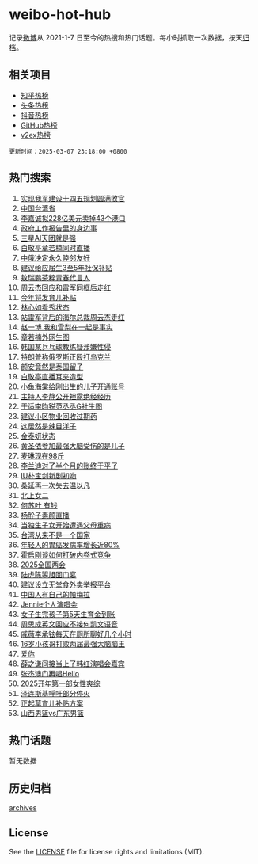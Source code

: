 # weibo-hot-hub

记录[微博](https://www.weibo.com)从 2021-1-7 日至今的热搜和热门话题。每小时抓取一次数据，按天[归档](archives)。

## 相关项目

- [知乎热榜](https://github.com/lonnyzhang423/zhihu-hot-hub)
- [头条热榜](https://github.com/lonnyzhang423/toutiao-hot-hub)
- [抖音热榜](https://github.com/lonnyzhang423/douyin-hot-hub)
- [GitHub热榜](https://github.com/lonnyzhang423/github-hot-hub)
- [v2ex热榜](https://github.com/lonnyzhang423/v2ex-hot-hub)


`更新时间：2025-03-07 23:18:00 +0800`

## 热门搜索

1. [实现我军建设十四五规划圆满收官](https://m.weibo.cn/search?containerid=100103type%3D1%26t%3D10%26q%3D%23%E5%AE%9E%E7%8E%B0%E6%88%91%E5%86%9B%E5%BB%BA%E8%AE%BE%E5%8D%81%E5%9B%9B%E4%BA%94%E8%A7%84%E5%88%92%E5%9C%86%E6%BB%A1%E6%94%B6%E5%AE%98%23&stream_entry_id=51&isnewpage=1&extparam=seat%3D1%26pos%3D0%26stream_entry_id%3D51%26c_type%3D51%26dgr%3D0%26cate%3D10103%26q%3D%2523%25E5%25AE%259E%25E7%258E%25B0%25E6%2588%2591%25E5%2586%259B%25E5%25BB%25BA%25E8%25AE%25BE%25E5%258D%2581%25E5%259B%259B%25E4%25BA%2594%25E8%25A7%2584%25E5%2588%2592%25E5%259C%2586%25E6%25BB%25A1%25E6%2594%25B6%25E5%25AE%2598%2523%26filter_type%3Drealtimehot%26display_time%3D1741360679%26pre_seqid%3D17413606791880414393868)
1. [中国台湾省](https://m.weibo.cn/search?containerid=100103type%3D1%26t%3D10%26q%3D%23%E4%B8%AD%E5%9B%BD%E5%8F%B0%E6%B9%BE%E7%9C%81%23&stream_entry_id=31&isnewpage=1&extparam=seat%3D1%26pos%3D0%26flag%3D2%26lcate%3D5001%26realpos%3D1%26filter_type%3Drealtimehot%26c_type%3D31%26dgr%3D0%26band_rank%3D1%26cate%3D5001%26stream_entry_id%3D31%26q%3D%2523%25E4%25B8%25AD%25E5%259B%25BD%25E5%258F%25B0%25E6%25B9%25BE%25E7%259C%2581%2523%26display_time%3D1741360679%26pre_seqid%3D17413606791880414393868)
1. [李嘉诚拟228亿美元卖掉43个港口](https://m.weibo.cn/search?containerid=100103type%3D1%26t%3D10%26q%3D%23%E6%9D%8E%E5%98%89%E8%AF%9A%E6%8B%9F228%E4%BA%BF%E7%BE%8E%E5%85%83%E5%8D%96%E6%8E%8943%E4%B8%AA%E6%B8%AF%E5%8F%A3%23&stream_entry_id=31&isnewpage=1&extparam=seat%3D1%26pos%3D1%26flag%3D1%26lcate%3D5001%26realpos%3D2%26filter_type%3Drealtimehot%26c_type%3D31%26dgr%3D0%26band_rank%3D2%26cate%3D5001%26stream_entry_id%3D31%26q%3D%2523%25E6%259D%258E%25E5%2598%2589%25E8%25AF%259A%25E6%258B%259F228%25E4%25BA%25BF%25E7%25BE%258E%25E5%2585%2583%25E5%258D%2596%25E6%258E%258943%25E4%25B8%25AA%25E6%25B8%25AF%25E5%258F%25A3%2523%26display_time%3D1741360679%26pre_seqid%3D17413606791880414393868)
1. [政府工作报告里的身边事](https://m.weibo.cn/search?containerid=100103type%3D1%26t%3D10%26q%3D%23%E6%94%BF%E5%BA%9C%E5%B7%A5%E4%BD%9C%E6%8A%A5%E5%91%8A%E9%87%8C%E7%9A%84%E8%BA%AB%E8%BE%B9%E4%BA%8B%23&stream_entry_id=31&isnewpage=1&extparam=seat%3D1%26pos%3D2%26flag%3D0%26lcate%3D5001%26realpos%3D3%26filter_type%3Drealtimehot%26c_type%3D31%26dgr%3D0%26band_rank%3D3%26cate%3D5001%26stream_entry_id%3D31%26q%3D%2523%25E6%2594%25BF%25E5%25BA%259C%25E5%25B7%25A5%25E4%25BD%259C%25E6%258A%25A5%25E5%2591%258A%25E9%2587%258C%25E7%259A%2584%25E8%25BA%25AB%25E8%25BE%25B9%25E4%25BA%258B%2523%26display_time%3D1741360679%26pre_seqid%3D17413606791880414393868)
1. [三星AI天团就是强](https://m.weibo.cn/search?containerid=100103type%3D1%26t%3D10%26q%3D%23%E4%B8%89%E6%98%9FAI%E5%A4%A9%E5%9B%A2%E5%B0%B1%E6%98%AF%E5%BC%BA%23&stream_entry_id=31&isnewpage=1&extparam=seat%3D1%26pos%3D3%26stream_entry_id%3D31%26lcate%3D5001%26is_ad_pos%3D1%26filter_type%3Drealtimehot%26q%3D%2523%25E4%25B8%2589%25E6%2598%259FAI%25E5%25A4%25A9%25E5%259B%25A2%25E5%25B0%25B1%25E6%2598%25AF%25E5%25BC%25BA%2523%26c_type%3D31%26dgr%3D0%26band_rank%3D4%26cate%3D5001%26topic_ad%3D1%26adid%3D278500%26display_time%3D1741360679%26pre_seqid%3D17413606791880414393868)
1. [白敬亭章若楠同时直播](https://m.weibo.cn/search?containerid=100103type%3D1%26t%3D10%26q%3D%23%E7%99%BD%E6%95%AC%E4%BA%AD%E7%AB%A0%E8%8B%A5%E6%A5%A0%E5%90%8C%E6%97%B6%E7%9B%B4%E6%92%AD%23&stream_entry_id=31&isnewpage=1&extparam=seat%3D1%26pos%3D4%26flag%3D1%26lcate%3D5001%26realpos%3D4%26filter_type%3Drealtimehot%26c_type%3D31%26dgr%3D0%26band_rank%3D4%26cate%3D5001%26stream_entry_id%3D31%26q%3D%2523%25E7%2599%25BD%25E6%2595%25AC%25E4%25BA%25AD%25E7%25AB%25A0%25E8%258B%25A5%25E6%25A5%25A0%25E5%2590%258C%25E6%2597%25B6%25E7%259B%25B4%25E6%2592%25AD%2523%26display_time%3D1741360679%26pre_seqid%3D17413606791880414393868)
1. [中俄决定永久睦邻友好](https://m.weibo.cn/search?containerid=100103type%3D1%26t%3D10%26q%3D%23%E4%B8%AD%E4%BF%84%E5%86%B3%E5%AE%9A%E6%B0%B8%E4%B9%85%E7%9D%A6%E9%82%BB%E5%8F%8B%E5%A5%BD%23&stream_entry_id=31&isnewpage=1&extparam=seat%3D1%26pos%3D5%26flag%3D2%26lcate%3D5001%26realpos%3D5%26filter_type%3Drealtimehot%26c_type%3D31%26dgr%3D0%26band_rank%3D5%26cate%3D5001%26stream_entry_id%3D31%26q%3D%2523%25E4%25B8%25AD%25E4%25BF%2584%25E5%2586%25B3%25E5%25AE%259A%25E6%25B0%25B8%25E4%25B9%2585%25E7%259D%25A6%25E9%2582%25BB%25E5%258F%258B%25E5%25A5%25BD%2523%26display_time%3D1741360679%26pre_seqid%3D17413606791880414393868)
1. [建议给应届生3至5年社保补贴](https://m.weibo.cn/search?containerid=100103type%3D1%26t%3D10%26q%3D%23%E5%BB%BA%E8%AE%AE%E7%BB%99%E5%BA%94%E5%B1%8A%E7%94%9F3%E8%87%B35%E5%B9%B4%E7%A4%BE%E4%BF%9D%E8%A1%A5%E8%B4%B4%23&stream_entry_id=31&isnewpage=1&extparam=seat%3D1%26pos%3D6%26flag%3D0%26lcate%3D5001%26realpos%3D6%26filter_type%3Drealtimehot%26c_type%3D31%26dgr%3D0%26band_rank%3D6%26cate%3D5001%26stream_entry_id%3D31%26q%3D%2523%25E5%25BB%25BA%25E8%25AE%25AE%25E7%25BB%2599%25E5%25BA%2594%25E5%25B1%258A%25E7%2594%259F3%25E8%2587%25B35%25E5%25B9%25B4%25E7%25A4%25BE%25E4%25BF%259D%25E8%25A1%25A5%25E8%25B4%25B4%2523%26display_time%3D1741360679%26pre_seqid%3D17413606791880414393868)
1. [敖瑞鹏茶粹青春代言人](https://m.weibo.cn/search?containerid=100103type%3D1%26t%3D10%26q%3D%23%E6%95%96%E7%91%9E%E9%B9%8F%E8%8C%B6%E7%B2%B9%E9%9D%92%E6%98%A5%E4%BB%A3%E8%A8%80%E4%BA%BA%23&stream_entry_id=31&isnewpage=1&extparam=seat%3D1%26pos%3D7%26stream_entry_id%3D31%26lcate%3D5001%26is_ad_pos%3D1%26filter_type%3Drealtimehot%26q%3D%2523%25E6%2595%2596%25E7%2591%259E%25E9%25B9%258F%25E8%258C%25B6%25E7%25B2%25B9%25E9%259D%2592%25E6%2598%25A5%25E4%25BB%25A3%25E8%25A8%2580%25E4%25BA%25BA%2523%26c_type%3D31%26dgr%3D0%26band_rank%3D7%26cate%3D5001%26topic_ad%3D1%26adid%3D278459%26display_time%3D1741360679%26pre_seqid%3D17413606791880414393868)
1. [周云杰回应和雷军同框后走红](https://m.weibo.cn/search?containerid=100103type%3D1%26t%3D10%26q%3D%23%E5%91%A8%E4%BA%91%E6%9D%B0%E5%9B%9E%E5%BA%94%E5%92%8C%E9%9B%B7%E5%86%9B%E5%90%8C%E6%A1%86%E5%90%8E%E8%B5%B0%E7%BA%A2%23&stream_entry_id=31&isnewpage=1&extparam=seat%3D1%26pos%3D8%26flag%3D0%26lcate%3D5001%26realpos%3D7%26filter_type%3Drealtimehot%26c_type%3D31%26dgr%3D0%26band_rank%3D7%26cate%3D5001%26stream_entry_id%3D31%26q%3D%2523%25E5%2591%25A8%25E4%25BA%2591%25E6%259D%25B0%25E5%259B%259E%25E5%25BA%2594%25E5%2592%258C%25E9%259B%25B7%25E5%2586%259B%25E5%2590%258C%25E6%25A1%2586%25E5%2590%258E%25E8%25B5%25B0%25E7%25BA%25A2%2523%26display_time%3D1741360679%26pre_seqid%3D17413606791880414393868)
1. [今年将发育儿补贴](https://m.weibo.cn/search?containerid=100103type%3D1%26t%3D10%26q%3D%23%E4%BB%8A%E5%B9%B4%E5%B0%86%E5%8F%91%E8%82%B2%E5%84%BF%E8%A1%A5%E8%B4%B4%23&stream_entry_id=31&isnewpage=1&extparam=seat%3D1%26pos%3D9%26flag%3D0%26lcate%3D5001%26realpos%3D8%26filter_type%3Drealtimehot%26c_type%3D31%26dgr%3D0%26band_rank%3D8%26cate%3D5001%26stream_entry_id%3D31%26q%3D%2523%25E4%25BB%258A%25E5%25B9%25B4%25E5%25B0%2586%25E5%258F%2591%25E8%2582%25B2%25E5%2584%25BF%25E8%25A1%25A5%25E8%25B4%25B4%2523%26display_time%3D1741360679%26pre_seqid%3D17413606791880414393868)
1. [林心如看秀状态](https://m.weibo.cn/search?containerid=100103type%3D1%26t%3D10%26q%3D%23%E6%9E%97%E5%BF%83%E5%A6%82%E7%9C%8B%E7%A7%80%E7%8A%B6%E6%80%81%23&stream_entry_id=31&isnewpage=1&extparam=seat%3D1%26pos%3D10%26flag%3D1%26lcate%3D5001%26realpos%3D9%26filter_type%3Drealtimehot%26c_type%3D31%26dgr%3D0%26band_rank%3D9%26cate%3D5001%26stream_entry_id%3D31%26q%3D%2523%25E6%259E%2597%25E5%25BF%2583%25E5%25A6%2582%25E7%259C%258B%25E7%25A7%2580%25E7%258A%25B6%25E6%2580%2581%2523%26display_time%3D1741360679%26pre_seqid%3D17413606791880414393868)
1. [站雷军背后的海尔总裁周云杰走红](https://m.weibo.cn/search?containerid=100103type%3D1%26t%3D10%26q%3D%23%E7%AB%99%E9%9B%B7%E5%86%9B%E8%83%8C%E5%90%8E%E7%9A%84%E6%B5%B7%E5%B0%94%E6%80%BB%E8%A3%81%E5%91%A8%E4%BA%91%E6%9D%B0%E8%B5%B0%E7%BA%A2%23&stream_entry_id=31&isnewpage=1&extparam=seat%3D1%26pos%3D11%26flag%3D0%26lcate%3D5001%26realpos%3D10%26filter_type%3Drealtimehot%26c_type%3D31%26dgr%3D0%26band_rank%3D10%26cate%3D5001%26stream_entry_id%3D31%26q%3D%2523%25E7%25AB%2599%25E9%259B%25B7%25E5%2586%259B%25E8%2583%258C%25E5%2590%258E%25E7%259A%2584%25E6%25B5%25B7%25E5%25B0%2594%25E6%2580%25BB%25E8%25A3%2581%25E5%2591%25A8%25E4%25BA%2591%25E6%259D%25B0%25E8%25B5%25B0%25E7%25BA%25A2%2523%26display_time%3D1741360679%26pre_seqid%3D17413606791880414393868)
1. [赵一博 我和雪梨在一起是事实](https://m.weibo.cn/search?containerid=100103type%3D1%26t%3D10%26q%3D%E8%B5%B5%E4%B8%80%E5%8D%9A+%E6%88%91%E5%92%8C%E9%9B%AA%E6%A2%A8%E5%9C%A8%E4%B8%80%E8%B5%B7%E6%98%AF%E4%BA%8B%E5%AE%9E&stream_entry_id=31&isnewpage=1&extparam=seat%3D1%26pos%3D12%26flag%3D2%26lcate%3D5001%26realpos%3D11%26filter_type%3Drealtimehot%26c_type%3D31%26dgr%3D0%26band_rank%3D11%26cate%3D5001%26stream_entry_id%3D31%26q%3D%25E8%25B5%25B5%25E4%25B8%2580%25E5%258D%259A%2520%25E6%2588%2591%25E5%2592%258C%25E9%259B%25AA%25E6%25A2%25A8%25E5%259C%25A8%25E4%25B8%2580%25E8%25B5%25B7%25E6%2598%25AF%25E4%25BA%258B%25E5%25AE%259E%26display_time%3D1741360679%26pre_seqid%3D17413606791880414393868)
1. [章若楠外网生图](https://m.weibo.cn/search?containerid=100103type%3D1%26t%3D10%26q%3D%23%E7%AB%A0%E8%8B%A5%E6%A5%A0%E5%A4%96%E7%BD%91%E7%94%9F%E5%9B%BE%23&stream_entry_id=31&isnewpage=1&extparam=seat%3D1%26pos%3D13%26flag%3D2%26lcate%3D5001%26realpos%3D12%26filter_type%3Drealtimehot%26c_type%3D31%26dgr%3D0%26band_rank%3D12%26cate%3D5001%26stream_entry_id%3D31%26q%3D%2523%25E7%25AB%25A0%25E8%258B%25A5%25E6%25A5%25A0%25E5%25A4%2596%25E7%25BD%2591%25E7%2594%259F%25E5%259B%25BE%2523%26display_time%3D1741360679%26pre_seqid%3D17413606791880414393868)
1. [韩国某乒乓球教练疑涉嫌性侵](https://m.weibo.cn/search?containerid=100103type%3D1%26t%3D10%26q%3D%23%E9%9F%A9%E5%9B%BD%E6%9F%90%E4%B9%92%E4%B9%93%E7%90%83%E6%95%99%E7%BB%83%E7%96%91%E6%B6%89%E5%AB%8C%E6%80%A7%E4%BE%B5%23&stream_entry_id=31&isnewpage=1&extparam=seat%3D1%26pos%3D14%26flag%3D1%26lcate%3D5001%26realpos%3D13%26filter_type%3Drealtimehot%26c_type%3D31%26dgr%3D0%26band_rank%3D13%26cate%3D5001%26stream_entry_id%3D31%26q%3D%2523%25E9%259F%25A9%25E5%259B%25BD%25E6%259F%2590%25E4%25B9%2592%25E4%25B9%2593%25E7%2590%2583%25E6%2595%2599%25E7%25BB%2583%25E7%2596%2591%25E6%25B6%2589%25E5%25AB%258C%25E6%2580%25A7%25E4%25BE%25B5%2523%26display_time%3D1741360679%26pre_seqid%3D17413606791880414393868)
1. [特朗普称俄罗斯正殴打乌克兰](https://m.weibo.cn/search?containerid=100103type%3D1%26t%3D10%26q%3D%23%E7%89%B9%E6%9C%97%E6%99%AE%E7%A7%B0%E4%BF%84%E7%BD%97%E6%96%AF%E6%AD%A3%E6%AE%B4%E6%89%93%E4%B9%8C%E5%85%8B%E5%85%B0%23&stream_entry_id=31&isnewpage=1&extparam=seat%3D1%26pos%3D15%26flag%3D1%26lcate%3D5001%26realpos%3D14%26filter_type%3Drealtimehot%26c_type%3D31%26dgr%3D0%26band_rank%3D14%26cate%3D5001%26stream_entry_id%3D31%26q%3D%2523%25E7%2589%25B9%25E6%259C%2597%25E6%2599%25AE%25E7%25A7%25B0%25E4%25BF%2584%25E7%25BD%2597%25E6%2596%25AF%25E6%25AD%25A3%25E6%25AE%25B4%25E6%2589%2593%25E4%25B9%258C%25E5%2585%258B%25E5%2585%25B0%2523%26display_time%3D1741360679%26pre_seqid%3D17413606791880414393868)
1. [颜安竟然是泰国留子](https://m.weibo.cn/search?containerid=100103type%3D1%26t%3D10%26q%3D%23%E9%A2%9C%E5%AE%89%E7%AB%9F%E7%84%B6%E6%98%AF%E6%B3%B0%E5%9B%BD%E7%95%99%E5%AD%90%23&stream_entry_id=31&isnewpage=1&extparam=seat%3D1%26pos%3D16%26flag%3D0%26lcate%3D5001%26realpos%3D15%26filter_type%3Drealtimehot%26c_type%3D31%26dgr%3D0%26band_rank%3D15%26cate%3D5001%26stream_entry_id%3D31%26q%3D%2523%25E9%25A2%259C%25E5%25AE%2589%25E7%25AB%259F%25E7%2584%25B6%25E6%2598%25AF%25E6%25B3%25B0%25E5%259B%25BD%25E7%2595%2599%25E5%25AD%2590%2523%26display_time%3D1741360679%26pre_seqid%3D17413606791880414393868)
1. [白敬亭直播耳夹造型](https://m.weibo.cn/search?containerid=100103type%3D1%26t%3D10%26q%3D%23%E7%99%BD%E6%95%AC%E4%BA%AD%E7%9B%B4%E6%92%AD%E8%80%B3%E5%A4%B9%E9%80%A0%E5%9E%8B%23&stream_entry_id=31&isnewpage=1&extparam=seat%3D1%26pos%3D17%26flag%3D1%26lcate%3D5001%26realpos%3D16%26filter_type%3Drealtimehot%26c_type%3D31%26dgr%3D0%26band_rank%3D16%26cate%3D5001%26stream_entry_id%3D31%26q%3D%2523%25E7%2599%25BD%25E6%2595%25AC%25E4%25BA%25AD%25E7%259B%25B4%25E6%2592%25AD%25E8%2580%25B3%25E5%25A4%25B9%25E9%2580%25A0%25E5%259E%258B%2523%26display_time%3D1741360679%26pre_seqid%3D17413606791880414393868)
1. [小鱼海棠给刚出生的儿子开通账号](https://m.weibo.cn/search?containerid=100103type%3D1%26t%3D10%26q%3D%23%E5%B0%8F%E9%B1%BC%E6%B5%B7%E6%A3%A0%E7%BB%99%E5%88%9A%E5%87%BA%E7%94%9F%E7%9A%84%E5%84%BF%E5%AD%90%E5%BC%80%E9%80%9A%E8%B4%A6%E5%8F%B7%23&stream_entry_id=31&isnewpage=1&extparam=seat%3D1%26pos%3D18%26flag%3D0%26lcate%3D5001%26realpos%3D17%26filter_type%3Drealtimehot%26c_type%3D31%26dgr%3D0%26band_rank%3D17%26cate%3D5001%26stream_entry_id%3D31%26q%3D%2523%25E5%25B0%258F%25E9%25B1%25BC%25E6%25B5%25B7%25E6%25A3%25A0%25E7%25BB%2599%25E5%2588%259A%25E5%2587%25BA%25E7%2594%259F%25E7%259A%2584%25E5%2584%25BF%25E5%25AD%2590%25E5%25BC%2580%25E9%2580%259A%25E8%25B4%25A6%25E5%258F%25B7%2523%26display_time%3D1741360679%26pre_seqid%3D17413606791880414393868)
1. [主持人李静公开袒露绝经经历](https://m.weibo.cn/search?containerid=100103type%3D1%26t%3D10%26q%3D%23%E4%B8%BB%E6%8C%81%E4%BA%BA%E6%9D%8E%E9%9D%99%E5%85%AC%E5%BC%80%E8%A2%92%E9%9C%B2%E7%BB%9D%E7%BB%8F%E7%BB%8F%E5%8E%86%23&stream_entry_id=31&isnewpage=1&extparam=seat%3D1%26pos%3D19%26flag%3D0%26lcate%3D5001%26realpos%3D18%26filter_type%3Drealtimehot%26c_type%3D31%26dgr%3D0%26band_rank%3D18%26cate%3D5001%26stream_entry_id%3D31%26q%3D%2523%25E4%25B8%25BB%25E6%258C%2581%25E4%25BA%25BA%25E6%259D%258E%25E9%259D%2599%25E5%2585%25AC%25E5%25BC%2580%25E8%25A2%2592%25E9%259C%25B2%25E7%25BB%259D%25E7%25BB%258F%25E7%25BB%258F%25E5%258E%2586%2523%26display_time%3D1741360679%26pre_seqid%3D17413606791880414393868)
1. [于适李昀锐范丞丞G社生图](https://m.weibo.cn/search?containerid=100103type%3D1%26t%3D10%26q%3D%23%E4%BA%8E%E9%80%82%E6%9D%8E%E6%98%80%E9%94%90%E8%8C%83%E4%B8%9E%E4%B8%9EG%E7%A4%BE%E7%94%9F%E5%9B%BE%23&stream_entry_id=31&isnewpage=1&extparam=seat%3D1%26pos%3D20%26flag%3D0%26lcate%3D5001%26realpos%3D19%26filter_type%3Drealtimehot%26c_type%3D31%26dgr%3D0%26band_rank%3D19%26cate%3D5001%26stream_entry_id%3D31%26q%3D%2523%25E4%25BA%258E%25E9%2580%2582%25E6%259D%258E%25E6%2598%2580%25E9%2594%2590%25E8%258C%2583%25E4%25B8%259E%25E4%25B8%259EG%25E7%25A4%25BE%25E7%2594%259F%25E5%259B%25BE%2523%26display_time%3D1741360679%26pre_seqid%3D17413606791880414393868)
1. [建议小区物业回收过期药](https://m.weibo.cn/search?containerid=100103type%3D1%26t%3D10%26q%3D%23%E5%BB%BA%E8%AE%AE%E5%B0%8F%E5%8C%BA%E7%89%A9%E4%B8%9A%E5%9B%9E%E6%94%B6%E8%BF%87%E6%9C%9F%E8%8D%AF%23&stream_entry_id=31&isnewpage=1&extparam=seat%3D1%26pos%3D21%26flag%3D1%26lcate%3D5001%26realpos%3D20%26filter_type%3Drealtimehot%26c_type%3D31%26dgr%3D0%26band_rank%3D20%26cate%3D5001%26stream_entry_id%3D31%26q%3D%2523%25E5%25BB%25BA%25E8%25AE%25AE%25E5%25B0%258F%25E5%258C%25BA%25E7%2589%25A9%25E4%25B8%259A%25E5%259B%259E%25E6%2594%25B6%25E8%25BF%2587%25E6%259C%259F%25E8%258D%25AF%2523%26display_time%3D1741360679%26pre_seqid%3D17413606791880414393868)
1. [这居然是辣目洋子](https://m.weibo.cn/search?containerid=100103type%3D1%26t%3D10%26q%3D%E8%BF%99%E5%B1%85%E7%84%B6%E6%98%AF%E8%BE%A3%E7%9B%AE%E6%B4%8B%E5%AD%90&stream_entry_id=31&isnewpage=1&extparam=seat%3D1%26pos%3D22%26flag%3D2%26lcate%3D5001%26realpos%3D21%26filter_type%3Drealtimehot%26c_type%3D31%26dgr%3D0%26band_rank%3D21%26cate%3D5001%26stream_entry_id%3D31%26q%3D%25E8%25BF%2599%25E5%25B1%2585%25E7%2584%25B6%25E6%2598%25AF%25E8%25BE%25A3%25E7%259B%25AE%25E6%25B4%258B%25E5%25AD%2590%26display_time%3D1741360679%26pre_seqid%3D17413606791880414393868)
1. [金泰妍状态](https://m.weibo.cn/search?containerid=100103type%3D1%26t%3D10%26q%3D%E9%87%91%E6%B3%B0%E5%A6%8D%E7%8A%B6%E6%80%81&stream_entry_id=31&isnewpage=1&extparam=seat%3D1%26pos%3D23%26flag%3D0%26lcate%3D5001%26realpos%3D22%26filter_type%3Drealtimehot%26c_type%3D31%26dgr%3D0%26band_rank%3D22%26cate%3D5001%26stream_entry_id%3D31%26q%3D%25E9%2587%2591%25E6%25B3%25B0%25E5%25A6%258D%25E7%258A%25B6%25E6%2580%2581%26display_time%3D1741360679%26pre_seqid%3D17413606791880414393868)
1. [黄圣依参加最强大脑受伤的是儿子](https://m.weibo.cn/search?containerid=100103type%3D1%26t%3D10%26q%3D%E9%BB%84%E5%9C%A3%E4%BE%9D%E5%8F%82%E5%8A%A0%E6%9C%80%E5%BC%BA%E5%A4%A7%E8%84%91%E5%8F%97%E4%BC%A4%E7%9A%84%E6%98%AF%E5%84%BF%E5%AD%90&stream_entry_id=31&isnewpage=1&extparam=seat%3D1%26pos%3D24%26flag%3D1%26lcate%3D5001%26realpos%3D23%26filter_type%3Drealtimehot%26c_type%3D31%26dgr%3D0%26band_rank%3D23%26cate%3D5001%26stream_entry_id%3D31%26q%3D%25E9%25BB%2584%25E5%259C%25A3%25E4%25BE%259D%25E5%258F%2582%25E5%258A%25A0%25E6%259C%2580%25E5%25BC%25BA%25E5%25A4%25A7%25E8%2584%2591%25E5%258F%2597%25E4%25BC%25A4%25E7%259A%2584%25E6%2598%25AF%25E5%2584%25BF%25E5%25AD%2590%26display_time%3D1741360679%26pre_seqid%3D17413606791880414393868)
1. [麦琳现在98斤](https://m.weibo.cn/search?containerid=100103type%3D1%26t%3D10%26q%3D%23%E9%BA%A6%E7%90%B3%E7%8E%B0%E5%9C%A898%E6%96%A4%23&stream_entry_id=31&isnewpage=1&extparam=seat%3D1%26pos%3D25%26flag%3D0%26lcate%3D5001%26realpos%3D24%26filter_type%3Drealtimehot%26c_type%3D31%26dgr%3D0%26band_rank%3D24%26cate%3D5001%26stream_entry_id%3D31%26q%3D%2523%25E9%25BA%25A6%25E7%2590%25B3%25E7%258E%25B0%25E5%259C%25A898%25E6%2596%25A4%2523%26display_time%3D1741360679%26pre_seqid%3D17413606791880414393868)
1. [李兰迪对了半个月的账终于平了](https://m.weibo.cn/search?containerid=100103type%3D1%26t%3D10%26q%3D%E6%9D%8E%E5%85%B0%E8%BF%AA%E5%AF%B9%E4%BA%86%E5%8D%8A%E4%B8%AA%E6%9C%88%E7%9A%84%E8%B4%A6%E7%BB%88%E4%BA%8E%E5%B9%B3%E4%BA%86&stream_entry_id=31&isnewpage=1&extparam=seat%3D1%26pos%3D26%26flag%3D0%26lcate%3D5001%26realpos%3D25%26filter_type%3Drealtimehot%26c_type%3D31%26dgr%3D0%26band_rank%3D25%26cate%3D5001%26stream_entry_id%3D31%26q%3D%25E6%259D%258E%25E5%2585%25B0%25E8%25BF%25AA%25E5%25AF%25B9%25E4%25BA%2586%25E5%258D%258A%25E4%25B8%25AA%25E6%259C%2588%25E7%259A%2584%25E8%25B4%25A6%25E7%25BB%2588%25E4%25BA%258E%25E5%25B9%25B3%25E4%25BA%2586%26display_time%3D1741360679%26pre_seqid%3D17413606791880414393868)
1. [IU朴宝剑新剧初吻](https://m.weibo.cn/search?containerid=100103type%3D1%26t%3D10%26q%3D%23IU%E6%9C%B4%E5%AE%9D%E5%89%91%E6%96%B0%E5%89%A7%E5%88%9D%E5%90%BB%23&stream_entry_id=31&isnewpage=1&extparam=seat%3D1%26pos%3D27%26flag%3D1%26lcate%3D5001%26realpos%3D26%26filter_type%3Drealtimehot%26c_type%3D31%26dgr%3D0%26band_rank%3D26%26cate%3D5001%26stream_entry_id%3D31%26q%3D%2523IU%25E6%259C%25B4%25E5%25AE%259D%25E5%2589%2591%25E6%2596%25B0%25E5%2589%25A7%25E5%2588%259D%25E5%2590%25BB%2523%26display_time%3D1741360679%26pre_seqid%3D17413606791880414393868)
1. [桑延再一次失去温以凡](https://m.weibo.cn/search?containerid=100103type%3D1%26t%3D10%26q%3D%E6%A1%91%E5%BB%B6%E5%86%8D%E4%B8%80%E6%AC%A1%E5%A4%B1%E5%8E%BB%E6%B8%A9%E4%BB%A5%E5%87%A1&stream_entry_id=31&isnewpage=1&extparam=seat%3D1%26pos%3D28%26flag%3D1%26lcate%3D5001%26realpos%3D27%26filter_type%3Drealtimehot%26c_type%3D31%26dgr%3D0%26band_rank%3D27%26cate%3D5001%26stream_entry_id%3D31%26q%3D%25E6%25A1%2591%25E5%25BB%25B6%25E5%2586%258D%25E4%25B8%2580%25E6%25AC%25A1%25E5%25A4%25B1%25E5%258E%25BB%25E6%25B8%25A9%25E4%25BB%25A5%25E5%2587%25A1%26display_time%3D1741360679%26pre_seqid%3D17413606791880414393868)
1. [北上女二](https://m.weibo.cn/search?containerid=100103type%3D1%26t%3D10%26q%3D%E5%8C%97%E4%B8%8A%E5%A5%B3%E4%BA%8C&stream_entry_id=31&isnewpage=1&extparam=seat%3D1%26pos%3D29%26flag%3D0%26lcate%3D5001%26realpos%3D28%26filter_type%3Drealtimehot%26c_type%3D31%26dgr%3D0%26band_rank%3D28%26cate%3D5001%26stream_entry_id%3D31%26q%3D%25E5%258C%2597%25E4%25B8%258A%25E5%25A5%25B3%25E4%25BA%258C%26display_time%3D1741360679%26pre_seqid%3D17413606791880414393868)
1. [何苏叶 有钱](https://m.weibo.cn/search?containerid=100103type%3D1%26t%3D10%26q%3D%E4%BD%95%E8%8B%8F%E5%8F%B6+%E6%9C%89%E9%92%B1&stream_entry_id=31&isnewpage=1&extparam=seat%3D1%26pos%3D30%26flag%3D0%26lcate%3D5001%26realpos%3D29%26filter_type%3Drealtimehot%26c_type%3D31%26dgr%3D0%26band_rank%3D29%26cate%3D5001%26stream_entry_id%3D31%26q%3D%25E4%25BD%2595%25E8%258B%258F%25E5%258F%25B6%2520%25E6%259C%2589%25E9%2592%25B1%26display_time%3D1741360679%26pre_seqid%3D17413606791880414393868)
1. [杨肸子素颜直播](https://m.weibo.cn/search?containerid=100103type%3D1%26t%3D10%26q%3D%E6%9D%A8%E8%82%B8%E5%AD%90%E7%B4%A0%E9%A2%9C%E7%9B%B4%E6%92%AD&stream_entry_id=31&isnewpage=1&extparam=seat%3D1%26pos%3D31%26flag%3D0%26lcate%3D5001%26realpos%3D30%26filter_type%3Drealtimehot%26c_type%3D31%26dgr%3D0%26band_rank%3D30%26cate%3D5001%26stream_entry_id%3D31%26q%3D%25E6%259D%25A8%25E8%2582%25B8%25E5%25AD%2590%25E7%25B4%25A0%25E9%25A2%259C%25E7%259B%25B4%25E6%2592%25AD%26display_time%3D1741360679%26pre_seqid%3D17413606791880414393868)
1. [当独生子女开始遭遇父母重病](https://m.weibo.cn/search?containerid=100103type%3D1%26t%3D10%26q%3D%23%E5%BD%93%E7%8B%AC%E7%94%9F%E5%AD%90%E5%A5%B3%E5%BC%80%E5%A7%8B%E9%81%AD%E9%81%87%E7%88%B6%E6%AF%8D%E9%87%8D%E7%97%85%23&stream_entry_id=31&isnewpage=1&extparam=seat%3D1%26pos%3D32%26flag%3D0%26lcate%3D5001%26realpos%3D31%26filter_type%3Drealtimehot%26c_type%3D31%26dgr%3D0%26band_rank%3D31%26cate%3D5001%26stream_entry_id%3D31%26q%3D%2523%25E5%25BD%2593%25E7%258B%25AC%25E7%2594%259F%25E5%25AD%2590%25E5%25A5%25B3%25E5%25BC%2580%25E5%25A7%258B%25E9%2581%25AD%25E9%2581%2587%25E7%2588%25B6%25E6%25AF%258D%25E9%2587%258D%25E7%2597%2585%2523%26display_time%3D1741360679%26pre_seqid%3D17413606791880414393868)
1. [台湾从来不是一个国家](https://m.weibo.cn/search?containerid=100103type%3D1%26t%3D10%26q%3D%23%E5%8F%B0%E6%B9%BE%E4%BB%8E%E6%9D%A5%E4%B8%8D%E6%98%AF%E4%B8%80%E4%B8%AA%E5%9B%BD%E5%AE%B6%23&stream_entry_id=31&isnewpage=1&extparam=seat%3D1%26pos%3D33%26flag%3D0%26lcate%3D5001%26realpos%3D32%26filter_type%3Drealtimehot%26c_type%3D31%26dgr%3D0%26band_rank%3D32%26cate%3D5001%26stream_entry_id%3D31%26q%3D%2523%25E5%258F%25B0%25E6%25B9%25BE%25E4%25BB%258E%25E6%259D%25A5%25E4%25B8%258D%25E6%2598%25AF%25E4%25B8%2580%25E4%25B8%25AA%25E5%259B%25BD%25E5%25AE%25B6%2523%26display_time%3D1741360679%26pre_seqid%3D17413606791880414393868)
1. [年轻人的胃癌发病率增长近80%](https://m.weibo.cn/search?containerid=100103type%3D1%26t%3D10%26q%3D%23%E5%B9%B4%E8%BD%BB%E4%BA%BA%E7%9A%84%E8%83%83%E7%99%8C%E5%8F%91%E7%97%85%E7%8E%87%E5%A2%9E%E9%95%BF%E8%BF%9180%25%23&stream_entry_id=31&isnewpage=1&extparam=seat%3D1%26pos%3D34%26flag%3D0%26lcate%3D5001%26realpos%3D33%26filter_type%3Drealtimehot%26c_type%3D31%26dgr%3D0%26band_rank%3D33%26cate%3D5001%26stream_entry_id%3D31%26q%3D%2523%25E5%25B9%25B4%25E8%25BD%25BB%25E4%25BA%25BA%25E7%259A%2584%25E8%2583%2583%25E7%2599%258C%25E5%258F%2591%25E7%2597%2585%25E7%258E%2587%25E5%25A2%259E%25E9%2595%25BF%25E8%25BF%259180%2525%2523%26display_time%3D1741360679%26pre_seqid%3D17413606791880414393868)
1. [霍启刚谈如何打破内卷式竞争](https://m.weibo.cn/search?containerid=100103type%3D1%26t%3D10%26q%3D%23%E9%9C%8D%E5%90%AF%E5%88%9A%E8%B0%88%E5%A6%82%E4%BD%95%E6%89%93%E7%A0%B4%E5%86%85%E5%8D%B7%E5%BC%8F%E7%AB%9E%E4%BA%89%23&stream_entry_id=31&isnewpage=1&extparam=seat%3D1%26pos%3D35%26flag%3D1%26lcate%3D5001%26realpos%3D34%26filter_type%3Drealtimehot%26c_type%3D31%26dgr%3D0%26band_rank%3D34%26cate%3D5001%26stream_entry_id%3D31%26q%3D%2523%25E9%259C%258D%25E5%2590%25AF%25E5%2588%259A%25E8%25B0%2588%25E5%25A6%2582%25E4%25BD%2595%25E6%2589%2593%25E7%25A0%25B4%25E5%2586%2585%25E5%258D%25B7%25E5%25BC%258F%25E7%25AB%259E%25E4%25BA%2589%2523%26display_time%3D1741360679%26pre_seqid%3D17413606791880414393868)
1. [2025全国两会](https://m.weibo.cn/search?containerid=100103type%3D1%26t%3D10%26q%3D%232025%E5%85%A8%E5%9B%BD%E4%B8%A4%E4%BC%9A%23&stream_entry_id=31&isnewpage=1&extparam=seat%3D1%26pos%3D36%26flag%3D0%26lcate%3D5001%26realpos%3D35%26filter_type%3Drealtimehot%26c_type%3D31%26dgr%3D0%26band_rank%3D35%26cate%3D5001%26stream_entry_id%3D31%26q%3D%25232025%25E5%2585%25A8%25E5%259B%25BD%25E4%25B8%25A4%25E4%25BC%259A%2523%26display_time%3D1741360679%26pre_seqid%3D17413606791880414393868)
1. [陆虎陈曌旭回门宴](https://m.weibo.cn/search?containerid=100103type%3D1%26t%3D10%26q%3D%23%E9%99%86%E8%99%8E%E9%99%88%E6%9B%8C%E6%97%AD%E5%9B%9E%E9%97%A8%E5%AE%B4%23&stream_entry_id=31&isnewpage=1&extparam=seat%3D1%26pos%3D37%26flag%3D0%26lcate%3D5001%26realpos%3D36%26filter_type%3Drealtimehot%26c_type%3D31%26dgr%3D0%26band_rank%3D36%26cate%3D5001%26stream_entry_id%3D31%26q%3D%2523%25E9%2599%2586%25E8%2599%258E%25E9%2599%2588%25E6%259B%258C%25E6%2597%25AD%25E5%259B%259E%25E9%2597%25A8%25E5%25AE%25B4%2523%26display_time%3D1741360679%26pre_seqid%3D17413606791880414393868)
1. [建议设立无堂食外卖举报平台](https://m.weibo.cn/search?containerid=100103type%3D1%26t%3D10%26q%3D%23%E5%BB%BA%E8%AE%AE%E8%AE%BE%E7%AB%8B%E6%97%A0%E5%A0%82%E9%A3%9F%E5%A4%96%E5%8D%96%E4%B8%BE%E6%8A%A5%E5%B9%B3%E5%8F%B0%23&stream_entry_id=31&isnewpage=1&extparam=seat%3D1%26pos%3D38%26flag%3D1%26lcate%3D5001%26realpos%3D37%26filter_type%3Drealtimehot%26c_type%3D31%26dgr%3D0%26band_rank%3D37%26cate%3D5001%26stream_entry_id%3D31%26q%3D%2523%25E5%25BB%25BA%25E8%25AE%25AE%25E8%25AE%25BE%25E7%25AB%258B%25E6%2597%25A0%25E5%25A0%2582%25E9%25A3%259F%25E5%25A4%2596%25E5%258D%2596%25E4%25B8%25BE%25E6%258A%25A5%25E5%25B9%25B3%25E5%258F%25B0%2523%26display_time%3D1741360679%26pre_seqid%3D17413606791880414393868)
1. [中国人有自己的帕梅拉](https://m.weibo.cn/search?containerid=100103type%3D1%26t%3D10%26q%3D%E4%B8%AD%E5%9B%BD%E4%BA%BA%E6%9C%89%E8%87%AA%E5%B7%B1%E7%9A%84%E5%B8%95%E6%A2%85%E6%8B%89&stream_entry_id=31&isnewpage=1&extparam=seat%3D1%26pos%3D39%26flag%3D1%26lcate%3D5001%26realpos%3D38%26filter_type%3Drealtimehot%26c_type%3D31%26dgr%3D0%26band_rank%3D38%26cate%3D5001%26stream_entry_id%3D31%26q%3D%25E4%25B8%25AD%25E5%259B%25BD%25E4%25BA%25BA%25E6%259C%2589%25E8%2587%25AA%25E5%25B7%25B1%25E7%259A%2584%25E5%25B8%2595%25E6%25A2%2585%25E6%258B%2589%26display_time%3D1741360679%26pre_seqid%3D17413606791880414393868)
1. [Jennie个人演唱会](https://m.weibo.cn/search?containerid=100103type%3D1%26t%3D10%26q%3D%23Jennie%E4%B8%AA%E4%BA%BA%E6%BC%94%E5%94%B1%E4%BC%9A%23&stream_entry_id=31&isnewpage=1&extparam=seat%3D1%26pos%3D40%26flag%3D1%26lcate%3D5001%26realpos%3D39%26filter_type%3Drealtimehot%26c_type%3D31%26dgr%3D0%26band_rank%3D39%26cate%3D5001%26stream_entry_id%3D31%26q%3D%2523Jennie%25E4%25B8%25AA%25E4%25BA%25BA%25E6%25BC%2594%25E5%2594%25B1%25E4%25BC%259A%2523%26display_time%3D1741360679%26pre_seqid%3D17413606791880414393868)
1. [女子生完孩子第5天生育金到账](https://m.weibo.cn/search?containerid=100103type%3D1%26t%3D10%26q%3D%23%E5%A5%B3%E5%AD%90%E7%94%9F%E5%AE%8C%E5%AD%A9%E5%AD%90%E7%AC%AC5%E5%A4%A9%E7%94%9F%E8%82%B2%E9%87%91%E5%88%B0%E8%B4%A6%23&stream_entry_id=31&isnewpage=1&extparam=seat%3D1%26pos%3D41%26flag%3D0%26lcate%3D5001%26realpos%3D40%26filter_type%3Drealtimehot%26c_type%3D31%26dgr%3D0%26band_rank%3D40%26cate%3D5001%26stream_entry_id%3D31%26q%3D%2523%25E5%25A5%25B3%25E5%25AD%2590%25E7%2594%259F%25E5%25AE%258C%25E5%25AD%25A9%25E5%25AD%2590%25E7%25AC%25AC5%25E5%25A4%25A9%25E7%2594%259F%25E8%2582%25B2%25E9%2587%2591%25E5%2588%25B0%25E8%25B4%25A6%2523%26display_time%3D1741360679%26pre_seqid%3D17413606791880414393868)
1. [周思成英文回应不接何凯文语音](https://m.weibo.cn/search?containerid=100103type%3D1%26t%3D10%26q%3D%23%E5%91%A8%E6%80%9D%E6%88%90%E8%8B%B1%E6%96%87%E5%9B%9E%E5%BA%94%E4%B8%8D%E6%8E%A5%E4%BD%95%E5%87%AF%E6%96%87%E8%AF%AD%E9%9F%B3%23&stream_entry_id=31&isnewpage=1&extparam=seat%3D1%26pos%3D42%26flag%3D1%26lcate%3D5001%26realpos%3D41%26filter_type%3Drealtimehot%26c_type%3D31%26dgr%3D0%26band_rank%3D41%26cate%3D5001%26stream_entry_id%3D31%26q%3D%2523%25E5%2591%25A8%25E6%2580%259D%25E6%2588%2590%25E8%258B%25B1%25E6%2596%2587%25E5%259B%259E%25E5%25BA%2594%25E4%25B8%258D%25E6%258E%25A5%25E4%25BD%2595%25E5%2587%25AF%25E6%2596%2587%25E8%25AF%25AD%25E9%259F%25B3%2523%26display_time%3D1741360679%26pre_seqid%3D17413606791880414393868)
1. [戚薇李承铉每天在厕所聊好几个小时](https://m.weibo.cn/search?containerid=100103type%3D1%26t%3D10%26q%3D%23%E6%88%9A%E8%96%87%E6%9D%8E%E6%89%BF%E9%93%89%E6%AF%8F%E5%A4%A9%E5%9C%A8%E5%8E%95%E6%89%80%E8%81%8A%E5%A5%BD%E5%87%A0%E4%B8%AA%E5%B0%8F%E6%97%B6%23&stream_entry_id=31&isnewpage=1&extparam=seat%3D1%26pos%3D43%26flag%3D1%26lcate%3D5001%26realpos%3D42%26filter_type%3Drealtimehot%26c_type%3D31%26dgr%3D0%26band_rank%3D42%26cate%3D5001%26stream_entry_id%3D31%26q%3D%2523%25E6%2588%259A%25E8%2596%2587%25E6%259D%258E%25E6%2589%25BF%25E9%2593%2589%25E6%25AF%258F%25E5%25A4%25A9%25E5%259C%25A8%25E5%258E%2595%25E6%2589%2580%25E8%2581%258A%25E5%25A5%25BD%25E5%2587%25A0%25E4%25B8%25AA%25E5%25B0%258F%25E6%2597%25B6%2523%26display_time%3D1741360679%26pre_seqid%3D17413606791880414393868)
1. [16岁小孩哥打败两届最强大脑脑王](https://m.weibo.cn/search?containerid=100103type%3D1%26t%3D10%26q%3D16%E5%B2%81%E5%B0%8F%E5%AD%A9%E5%93%A5%E6%89%93%E8%B4%A5%E4%B8%A4%E5%B1%8A%E6%9C%80%E5%BC%BA%E5%A4%A7%E8%84%91%E8%84%91%E7%8E%8B&stream_entry_id=31&isnewpage=1&extparam=seat%3D1%26pos%3D44%26flag%3D1%26lcate%3D5001%26realpos%3D43%26filter_type%3Drealtimehot%26c_type%3D31%26dgr%3D0%26band_rank%3D43%26cate%3D5001%26stream_entry_id%3D31%26q%3D16%25E5%25B2%2581%25E5%25B0%258F%25E5%25AD%25A9%25E5%2593%25A5%25E6%2589%2593%25E8%25B4%25A5%25E4%25B8%25A4%25E5%25B1%258A%25E6%259C%2580%25E5%25BC%25BA%25E5%25A4%25A7%25E8%2584%2591%25E8%2584%2591%25E7%258E%258B%26display_time%3D1741360679%26pre_seqid%3D17413606791880414393868)
1. [爱你](https://m.weibo.cn/search?containerid=100103type%3D1%26t%3D10%26q%3D%E7%88%B1%E4%BD%A0&stream_entry_id=31&isnewpage=1&extparam=seat%3D1%26pos%3D45%26flag%3D0%26lcate%3D5001%26realpos%3D44%26filter_type%3Drealtimehot%26c_type%3D31%26dgr%3D0%26band_rank%3D44%26cate%3D5001%26stream_entry_id%3D31%26q%3D%25E7%2588%25B1%25E4%25BD%25A0%26display_time%3D1741360679%26pre_seqid%3D17413606791880414393868)
1. [薛之谦间接当上了韩红演唱会嘉宾](https://m.weibo.cn/search?containerid=100103type%3D1%26t%3D10%26q%3D%E8%96%9B%E4%B9%8B%E8%B0%A6%E9%97%B4%E6%8E%A5%E5%BD%93%E4%B8%8A%E4%BA%86%E9%9F%A9%E7%BA%A2%E6%BC%94%E5%94%B1%E4%BC%9A%E5%98%89%E5%AE%BE&stream_entry_id=31&isnewpage=1&extparam=seat%3D1%26pos%3D46%26flag%3D1%26lcate%3D5001%26realpos%3D45%26filter_type%3Drealtimehot%26c_type%3D31%26dgr%3D0%26band_rank%3D45%26cate%3D5001%26stream_entry_id%3D31%26q%3D%25E8%2596%259B%25E4%25B9%258B%25E8%25B0%25A6%25E9%2597%25B4%25E6%258E%25A5%25E5%25BD%2593%25E4%25B8%258A%25E4%25BA%2586%25E9%259F%25A9%25E7%25BA%25A2%25E6%25BC%2594%25E5%2594%25B1%25E4%25BC%259A%25E5%2598%2589%25E5%25AE%25BE%26display_time%3D1741360679%26pre_seqid%3D17413606791880414393868)
1. [张杰澳门再唱Hello](https://m.weibo.cn/search?containerid=100103type%3D1%26t%3D10%26q%3D%23%E5%BC%A0%E6%9D%B0%E6%BE%B3%E9%97%A8%E5%86%8D%E5%94%B1Hello%23&stream_entry_id=31&isnewpage=1&extparam=seat%3D1%26pos%3D47%26flag%3D1%26lcate%3D5001%26realpos%3D46%26filter_type%3Drealtimehot%26c_type%3D31%26dgr%3D0%26band_rank%3D46%26cate%3D5001%26stream_entry_id%3D31%26q%3D%2523%25E5%25BC%25A0%25E6%259D%25B0%25E6%25BE%25B3%25E9%2597%25A8%25E5%2586%258D%25E5%2594%25B1Hello%2523%26display_time%3D1741360679%26pre_seqid%3D17413606791880414393868)
1. [2025开年第一部女性爽综](https://m.weibo.cn/search?containerid=100103type%3D1%26t%3D10%26q%3D2025%E5%BC%80%E5%B9%B4%E7%AC%AC%E4%B8%80%E9%83%A8%E5%A5%B3%E6%80%A7%E7%88%BD%E7%BB%BC&stream_entry_id=31&isnewpage=1&extparam=seat%3D1%26pos%3D48%26flag%3D1%26lcate%3D5001%26realpos%3D47%26filter_type%3Drealtimehot%26c_type%3D31%26dgr%3D0%26band_rank%3D47%26cate%3D5001%26stream_entry_id%3D31%26q%3D2025%25E5%25BC%2580%25E5%25B9%25B4%25E7%25AC%25AC%25E4%25B8%2580%25E9%2583%25A8%25E5%25A5%25B3%25E6%2580%25A7%25E7%2588%25BD%25E7%25BB%25BC%26display_time%3D1741360679%26pre_seqid%3D17413606791880414393868)
1. [泽连斯基呼吁部分停火](https://m.weibo.cn/search?containerid=100103type%3D1%26t%3D10%26q%3D%23%E6%B3%BD%E8%BF%9E%E6%96%AF%E5%9F%BA%E5%91%BC%E5%90%81%E9%83%A8%E5%88%86%E5%81%9C%E7%81%AB%23&stream_entry_id=31&isnewpage=1&extparam=seat%3D1%26pos%3D49%26flag%3D1%26lcate%3D5001%26realpos%3D48%26filter_type%3Drealtimehot%26c_type%3D31%26dgr%3D0%26band_rank%3D48%26cate%3D5001%26stream_entry_id%3D31%26q%3D%2523%25E6%25B3%25BD%25E8%25BF%259E%25E6%2596%25AF%25E5%259F%25BA%25E5%2591%25BC%25E5%2590%2581%25E9%2583%25A8%25E5%2588%2586%25E5%2581%259C%25E7%2581%25AB%2523%26display_time%3D1741360679%26pre_seqid%3D17413606791880414393868)
1. [正起草育儿补贴方案](https://m.weibo.cn/search?containerid=100103type%3D1%26t%3D10%26q%3D%23%E6%AD%A3%E8%B5%B7%E8%8D%89%E8%82%B2%E5%84%BF%E8%A1%A5%E8%B4%B4%E6%96%B9%E6%A1%88%23&stream_entry_id=31&isnewpage=1&extparam=seat%3D1%26pos%3D50%26flag%3D0%26lcate%3D5001%26realpos%3D49%26filter_type%3Drealtimehot%26c_type%3D31%26dgr%3D0%26band_rank%3D49%26cate%3D5001%26stream_entry_id%3D31%26q%3D%2523%25E6%25AD%25A3%25E8%25B5%25B7%25E8%258D%2589%25E8%2582%25B2%25E5%2584%25BF%25E8%25A1%25A5%25E8%25B4%25B4%25E6%2596%25B9%25E6%25A1%2588%2523%26display_time%3D1741360679%26pre_seqid%3D17413606791880414393868)
1. [山西男篮vs广东男篮](https://m.weibo.cn/search?containerid=100103type%3D1%26t%3D10%26q%3D%23%E5%B1%B1%E8%A5%BF%E7%94%B7%E7%AF%AEvs%E5%B9%BF%E4%B8%9C%E7%94%B7%E7%AF%AE%23&stream_entry_id=31&isnewpage=1&extparam=seat%3D1%26pos%3D51%26flag%3D0%26lcate%3D5001%26realpos%3D50%26filter_type%3Drealtimehot%26c_type%3D31%26dgr%3D0%26band_rank%3D50%26cate%3D5001%26stream_entry_id%3D31%26q%3D%2523%25E5%25B1%25B1%25E8%25A5%25BF%25E7%2594%25B7%25E7%25AF%25AEvs%25E5%25B9%25BF%25E4%25B8%259C%25E7%2594%25B7%25E7%25AF%25AE%2523%26display_time%3D1741360679%26pre_seqid%3D17413606791880414393868)

## 热门话题

暂无数据

## 历史归档

[archives](archives)

## License

See the [LICENSE](LICENSE) file for license rights and limitations (MIT).
